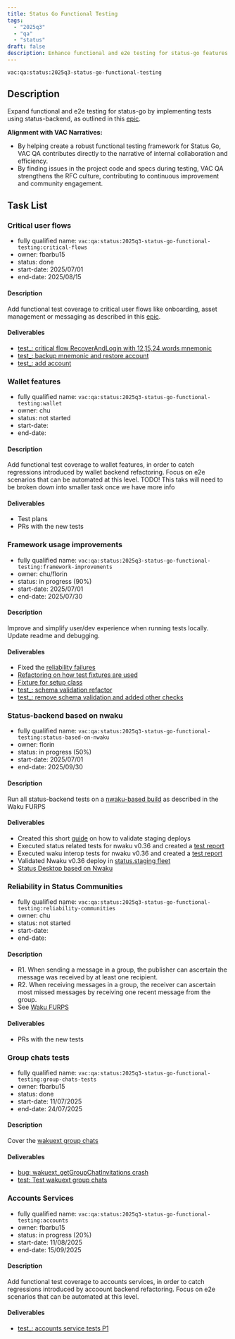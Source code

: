 ```yaml
---
title: Status Go Functional Testing
tags:
  - "2025q3"
  - "qa"
  - "status"  
draft: false  
description: Enhance functional and e2e testing for status-go features by implementing tests using status-backend.
---
```


`vac:qa:status:2025q3-status-go-functional-testing`

## Description
Expand functional and e2e testing for status-go by implementing tests using status-backend,
as outlined in this [epic](https://github.com/status-im/status-go/issues/6064). 

**Alignment with VAC Narratives:**
* By helping create a robust functional testing framework for Status Go,
  VAC QA contributes directly to the narrative of internal collaboration and efficiency.
* By finding issues in the project code and specs during testing,
  VAC QA strengthens the RFC culture, contributing to continuous improvement and community engagement.

## Task List

### Critical user flows

* fully qualified name: `vac:qa:status:2025q3-status-go-functional-testing:critical-flows`
* owner: fbarbu15
* status: done
* start-date: 2025/07/01
* end-date: 2025/08/15

#### Description
Add functional test coverage to critical user flows like onboarding, 
asset management or messaging as described in this [epic](https://github.com/status-im/status-go/issues/6064). 

#### Deliverables
* [test_: critical flow RecoverAndLogin with 12,15,24 words mnemonic](https://github.com/status-im/status-go/pull/6688)
* [test_: backup mnemonic and restore account](https://github.com/status-im/status-go/pull/6789)
* [test_: add account](https://github.com/status-im/status-go/pull/6795)

### Wallet features

* fully qualified name: `vac:qa:status:2025q3-status-go-functional-testing:wallet`
* owner: chu
* status: not started
* start-date: 
* end-date: 

#### Description
Add functional test coverage to wallet features,
in order to catch regressions introduced by wallet backend refactoring.
Focus on e2e scenarios that can be automated at this level.
TODO! This taks will need to be broken down into smaller task once we have more info

#### Deliverables
* Test plans
* PRs with the new tests


### Framework usage improvements

* fully qualified name: `vac:qa:status:2025q3-status-go-functional-testing:framework-improvements`
* owner: chu/florin
* status: in progress (90%)
* start-date: 2025/07/01
* end-date: 2025/07/30

#### Description
Improve and simplify user/dev experience when running tests locally.
Update readme and debugging.

#### Deliverables
- Fixed the [reliability failures](https://github.com/status-im/status-go/pull/6736)
- [Refactoring on how test fixtures are used](https://github.com/status-im/status-go/pull/6725)
- [Fixture for setup class](https://github.com/status-im/status-go/pull/6767)
- [test_: schema validation refactor](https://github.com/status-im/status-go/pull/6806)
- [test_: remove schema validation and added other checks](https://github.com/status-im/status-go/pull/6827)

### Status-backend based on nwaku

* fully qualified name: `vac:qa:status:2025q3-status-go-functional-testing:status-based-on-nwaku`
* owner: florin
* status: in progress (50%)
* start-date: 2025/07/01
* end-date: 2025/09/30

#### Description
Run all status-backend tests on a 
[nwaku-based build](https://github.com/waku-org/pm/blob/2025H2/draft-roadmap/integrate_nwaku_in_status_desktop_relay_mode_only.md?plain=1#L7)
as described in the Waku FURPS

#### Deliverables
- Created this short [guide](https://www.notion.so/status-staging-testing-guide-2248f96fb65c80efb5eafe029d964343) on how to validate staging deploys
- Executed status related tests for nwaku v0.36 and created a [test report](https://www.notion.so/Nwaku-v0-36-in-status-staging-2248f96fb65c8023b38cd4901646a105)
- Executed waku interop tests for nwaku v0.36 and created a [test report](https://www.notion.so/Waku-regression-testing-v0-36-2268f96fb65c8073bd6bce16733d09cb)
- Validated Nwaku v0.36 deploy in [status.staging fleet](https://www.notion.so/Nwaku-v0-36-in-status-staging-2488f96fb65c80a7b273d96e524a1a1b)
- [Status Desktop based on Nwaku](https://www.notion.so/Status-Desktop-based-on-Nwaku-2538f96fb65c80268514c9687a03bc10)

### Reliability in Status Communities

* fully qualified name: `vac:qa:status:2025q3-status-go-functional-testing:reliability-communities`
* owner: chu
* status: not started
* start-date: 
* end-date: 

#### Description
- R1. When sending a message in a group, the publisher can ascertain the message was received by at least one recipient.
- R2. When receiving messages in a group, the receiver can ascertain most missed messages by receiving one recent message from the group.
- See [Waku FURPS](https://github.com/waku-org/pm/blob/2025H2/draft-roadmap/introduce_e2e_reliability_in_status.md?plain=1#L40)

#### Deliverables
* PRs with the new tests


### Group chats tests

* fully qualified name: `vac:qa:status:2025q3-status-go-functional-testing:group-chats-tests`
* owner: fbarbu15
* status: done
* start-date: 11/07/2025
* end-date: 24/07/2025

#### Description
Cover the [wakuext group chats](https://github.com/status-im/status-go/issues/6071)

#### Deliverables
- [bug: wakuext_getGroupChatInvitations crash](https://github.com/status-im/status-go/issues/6752)
- [test: Test wakuext group chats](https://github.com/status-im/status-go/pull/6746)

### Accounts Services

* fully qualified name: `vac:qa:status:2025q3-status-go-functional-testing:accounts`
* owner: fbarbu15
* status: in progress (20%)
* start-date: 11/08/2025
* end-date: 15/09/2025

#### Description
Add functional test coverage to accounts services,
in order to catch regressions introduced by accoount backend refactoring.
Focus on e2e scenarios that can be automated at this level.

#### Deliverables
- [test_: accounts service tests P1](https://github.com/status-im/status-go/pull/6814)
